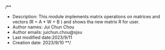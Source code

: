 /**
 * Description: This module implements matrix operations on matrices and vectors (R = A * W + B ) and shows tha new matrix R for user. 
 * Author names: Jui Chun Chou
 * Author emails: juichun.chou@sjsu
 * Last modified date:2023/9/11
 * Creation date: 2023/9/10
 **/

